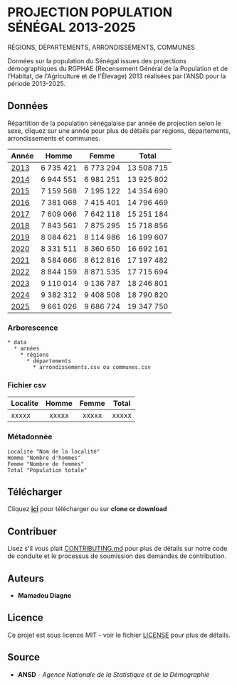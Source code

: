# PROJECTION POPULATION SÉNÉGAL 2013-2025

RÉGIONS, DÉPARTEMENTS, ARRONDISSEMENTS, COMMUNES

Données sur la population du Sénégal issues des projections démographiques du RGPHAE (Recensement Général de la Population et de l’Habitat, de l'Agriculture et de l'Élevage) 2013 réalisées par l’ANSD pour la période 2013-2025.

## Données

Répartition de la population sénégalaise par année de projection selon le sexe, cliquez sur une année pour plus de détails par régions, départements, arrondissements et communes.

| Année  | Homme | Femme | Total |
| --------- |:-----:|:-----:|:-----:|
| [2013](data/2013) | 6 735 421 | 6 773 294 | 13 508 715 |
| [2014](data/2014) | 6 944 551 | 6 981 251 | 13 925 802 |
| [2015](data/2015) | 7 159 568 | 7 195 122 | 14 354 690 |
| [2016](data/2016) | 7 381 068 | 7 415 401 | 14 796 469 |
| [2017](data/2017) | 7 609 066 | 7 642 118 | 15 251 184 |
| [2018](data/2018) | 7 843 561 | 7 875 295 | 15 718 856 |
| [2019](data/2019) | 8 084 621 | 8 114 986 | 16 199 607 |
| [2020](data/2020) | 8 331 511 | 8 360 650 | 16 692 161 |
| [2021](data/2021) | 8 584 666 | 8 612 816 | 17 197 482 |
| [2022](data/2022) | 8 844 159 | 8 871 535 | 17 715 694 |
| [2023](data/2023) | 9 110 014 | 9 136 787 | 18 246 801 |
| [2024](data/2024) | 9 382 312 | 9 408 508 | 18 790 820 |
| [2025](data/2025) | 9 661 026 | 9 686 724 | 19 347 750 |

### Arborescence

```
* data
  * années
    * régions
      * départements
        * arrondissements.csv ou communes.csv
```

### Fichier csv

| Localite  | Homme | Femme | Total |
| --------- |:-----:|:-----:|:-----:|
|   xxxxx   | xxxxx | xxxxx | xxxxx |

### Métadonnée
```
Localite "Nom de la localité"
Homme "Nombre d'hommes"
Femme "Nombre de femmes"
Total "Population totale"
```

## Télécharger

Cliquez [**ici**](https://github.com/senegalouvert/PROJECTION-POPULATION-SENEGAL-2013-2025/archive/master.zip) pour télécharger ou sur **clone or download**

## Contribuer

Lisez s'il vous plait [CONTRIBUTING.md](CONTRIBUTING.md) pour plus de détails sur notre code de conduite et le processus de soumission des demandes de contribution.

## Auteurs

* **Mamadou Diagne**

## Licence

Ce projet est sous licence MIT - voir le fichier [LICENSE](LICENSE) pour plus de détails.

## Source

* **ANSD** - *Agence Nationale de la Statistique et de la Démographie*
